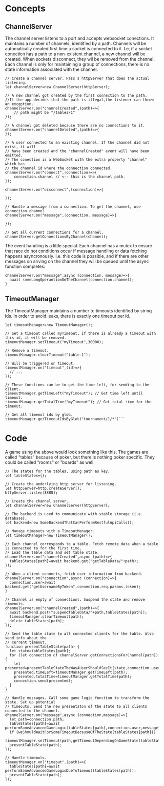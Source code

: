 # Concepts

## ChannelServer

The channel server listens to a port and accepts websocket conections. It maintains a number of channels, identified by a path. 
Channels will be automatically created first time a socket is connected to it. I.e, if a socket conection has a path to a non-existent channel,
a new channel will be created. When sockets disconnect, they wil be removed from the channel. Each channel is only for maintaining a group of connections,
there is no state information associated with the channel.

```
// Create a channel server. Pass a httpServer that does the actual listening.
let channelServer=new ChannelServer(httpServer);

// A new channel got created by the first connection to the path.
//If the app decides that the path is illegal,the listener can throw an exception.
channelServer.on("channelCreated",(path)=>{
	// path might be "/tables/1"
});

// A channel got deleted because there are no connections to it.
channelServer.on("channelDeleted",(path)=>{
});

// A user connected to an existing channel. If the channel did not exist, it will 
// have been created and the "channelCreated" event will have been emitted.
// The conection is a WebSocket with the extra property "channel" which has
// the channel id where the connection connected.
channelServer.on("connect",(connection)=>{
	connection.channel // <-- this is the channel path.
});

channelServer.on("disconnect",(connection)=>{

});

// Handle a message from a connection. To get the channel, use connection.channel
channelServer.on("message",(connection, message)=>{

});

// Get all current connections for a channel.
channelServer.getConnectionsByChannel(channel);
```

The event handling is a little special. Each channel has a mutex to ensure that race do not conditions occur if message
handling or data fetching happens asyncronously. I.e. this code is possible, and if there are other messages
on ariving on the channel they will be queued until the async function completes:

```
channelServer.on("message",async (connection, message)=>{
  await someLongOperantionOnTheChannel(connection.channel);
}
```

## TimeoutManager

The TimeoutManager maintains a number to timeouts identified by string ids. In order to avoid leaks, there is exactly one timeout per id.

```
let timeoutManager=new TimeoutManager();

// Set a timeout called myTimeout, if there is already a timeout with this id, it will be removed.
timeoutManager.setTimeout("myTimeout",30000);

// Remove a timeout.
timeoutManager.clearTimeout("table-1");

// Will be triggered on timeout.
timeoutManager.on("timeout",(id)=>{
  // ...
});

// These functions can be to get the time left, for sending to the client.
timeoutManager.getTimeLeft("myTimoeut"); // Get time left until timeout.
timeoutManager.getTotalTime("myTimeout"); // Get total time for the timeout.

// Get all timeout ids by glob.
timeoutManager.getTimeoutIdsByGlob("tournament/1/*")```
```

# Code

A game using the above would look something like this. The games are called "tables" because of poker, but there is nothing poker specific. They
could be called "rooms" or "boards" as well.

```
// The states for the tables, using path as key.
let tableStates={};

// Create the underlying http server for listening.
let httpServer=http.createServer();
httpServer.listen(8888);

// Create the channel server.
let channelServer=new ChannelServer(httpServer);

// The backend is used to communicate with stable storage (i.e. database).
let backend=new SomeBackendThatCanPerformRestfulApiCalls();

// Manage timeouts with a TimeoutManager.
let timeoutManager=new TimeoutManager();

// Each channel corresponds to a table. Fetch remote data when a table is connected to for the first time.
// Load the table data and set table state.
channelServer.on("channelCreated",async (path)=>{
  tablesStates[path]=await backend.get("getTableData/"+path);
});

// When a client connects, fetch user information from backend.
channelServer.on("connection",async (connection)=>{
  connection.user=await backend.get("getUsernameByToken",connection.req.params.token);
}

// Channel is empty of connections. Suspend the state and remove timeouts.
channelServer.on("channelCreated",(path)=>{
  await backend.post("suspendTableData/"+path,tableStates[path]);
  timeoutManager.clearTimeout(path);
  delete tableStates[path];
});

// Send the table state to all connected clients for the table. Also send info about the 
// current timeout.
function presentTableState(path) {
  let state=tableStates[path];
  for (let connection of channelServer.getConnectionsForChannel(path)) {
    let presented=presentTableStateTheWayAUserShouldSeeIt(state,connection.user);
    presented.timeLeft=timeoutManager.getTimeLeft(path);
    presented.totalTime=timeoutManager.getTotalTime(path);
    connection.send(presented);
  }
}

// Handle messages. Call some game logic function to transform the state. Set up potential
// timeouts. Send the new presentaton of the state to all clients connected to the channel.
channelServer.on("message",async (connection,message)=>{
  let path=connection.path;
  tableStates[path]=await performSomeAdvancedGameLogic(tableStates[path],connection.user,message);
  if (weShouldWaitForSomeTimeoutBecauseOfTheState(tableStates[path]))
    timeoutManager.setTimeout(path,getTimeoutDependingOnGameState(tableState[path]);
  presentTableState(path);
});

// Handle timeouts.
timeoutManager.on("timeout",(path)=>{
  tableStates[path]=await performSomeAdvancedGameLogicDueToTimeout(tableStates[path]);
  presentTableState(path);
});
```
